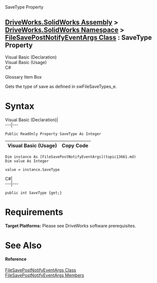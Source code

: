 SaveType Property   
  
[DriveWorks.SolidWorks Assembly](topic13342.md) > [DriveWorks.SolidWorks Namespace](topic13345.md) > [FileSavePostNotifyEventArgs Class](topic13661.md) : SaveType Property  
---  
  
Visual Basic (Declaration)    
Visual Basic (Usage)    
C# 

Glossary Item Box

Gets the type of save as defined in swFileSaveTypes_e. 

# Syntax

Visual Basic (Declaration)|   
---|---  
      
    
    Public ReadOnly Property SaveType As Integer  
  
Visual Basic (Usage)| Copy Code  
---|---  
      
    
    Dim instance As [FileSavePostNotifyEventArgs](topic13661.md)
    Dim value As Integer
     
    value = instance.SaveType  
  
C#|   
---|---  
      
    
    public int SaveType {get;}  
  
# Requirements

**Target Platforms:** Please see DriveWorks software prerequisites.

# See Also

#### Reference

[FileSavePostNotifyEventArgs Class](topic13661.md)   
[FileSavePostNotifyEventArgs Members](topic13662.md)


